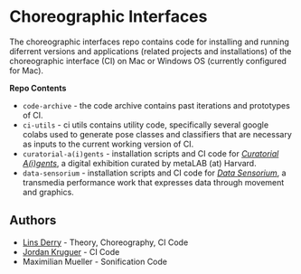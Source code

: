# Choreographic Interfaces

The choreographic interfaces repo contains code for installing and running diferrent versions and applications (related projects and installations) of the choreographic interface (CI) on Mac or Windows OS (currently configured for Mac). 

**Repo Contents**
 - ```code-archive``` - the code archive contains past iterations and prototypes of CI.
 - ```ci-utils``` - ci utils contains utility code, specifically several google colabs used to generate pose classes and classifiers that are necessary as inputs to the current working version of CI.
 - ```curatorial-a(i)gents``` - installation scripts and CI code for [*Curatorial A(i)gents*](https://mlml.io/p/curatorial-aigents/), a digital exhibition curated by metaLAB (at) Harvard.
 - ```data-sensorium``` - installation scripts and CI code for [*Data Sensorium*](https://mlml.io/p/data-sensorium/), a transmedia performance work that expresses data through movement and graphics.

## Authors 
 - [Lins Derry](https://github.com/LinsDerry) - Theory, Choreography, CI Code 
 - [Jordan Kruguer](https://github.com/jlkruguer) - CI Code
 - Maximilian Mueller - Sonification Code

